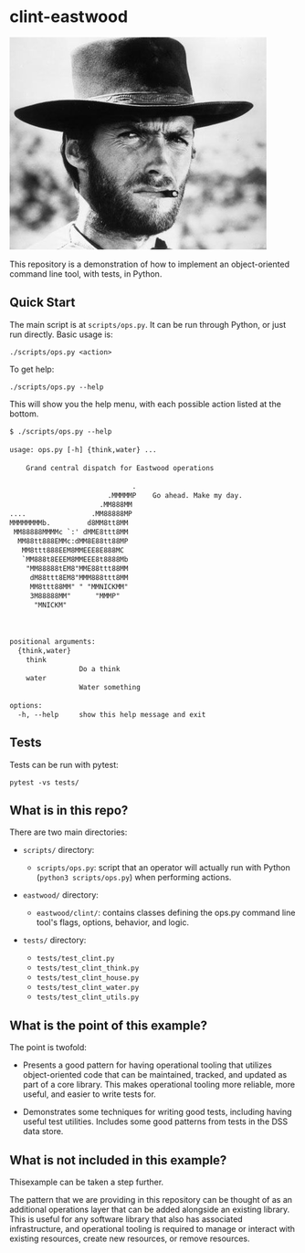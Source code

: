 # clint-eastwood

![Clint Eastwood](img/clint.jpg)

This repository is a demonstration of how to implement an
object-oriented command line tool, with tests, in Python.


## Quick Start

The main script is at `scripts/ops.py`. It can be run through Python,
or just run directly. Basic usage is:

```
./scripts/ops.py <action>
```

To get help:

```
./scripts/ops.py --help 
```

This will show you the help menu, with each possible action listed at the bottom.

```
$ ./scripts/ops.py --help

usage: ops.py [-h] {think,water} ...

    Grand central dispatch for Eastwood operations
   
                              .
                        .MMMMMP    Go ahead. Make my day.
                      .MM888MM
....                .MM88888MP
MMMMMMMMb.         d8MM8tt8MM
 MM88888MMMMc `:' dMME8ttt8MM
  MM88tt888EMMc:dMM8E88tt88MP
   MM8ttt888EEM8MMEEE8E888MC
   `MM888t8EEEM8MMEEE8t8888Mb
    "MM88888tEM8"MME88ttt88MM
     dM88ttt8EM8"MMM888ttt8MM
     MM8ttt88MM" " "MMNICKMM"
     3M88888MM"      "MMMP"
      "MNICKM"
   
    

positional arguments:
  {think,water}
    think        
                 Do a think
    water        
                 Water something

options:
  -h, --help     show this help message and exit
```


## Tests

Tests can be run with pytest:

```
pytest -vs tests/
```


## What is in this repo?

There are two main directories:

* `scripts/` directory:
    * `scripts/ops.py`: script that an
      operator will actually run with Python (`python3 scripts/ops.py`)
      when performing actions.

* `eastwood/` directory:
    * `eastwood/clint/`: contains classes defining the ops.py command line 
      tool's flags, options, behavior, and logic.

* `tests/` directory:
    * `tests/test_clint.py`
    * `tests/test_clint_think.py`
    * `tests/test_clint_house.py`
    * `tests/test_clint_water.py`
    * `tests/test_clint_utils.py`


## What is the point of this example?

The point is twofold:

* Presents a good pattern for having operational tooling that utilizes
  object-oriented code that can be maintained, tracked, and updated
  as part of a core library. This makes operational tooling more reliable,
  more useful, and easier to write tests for.

* Demonstrates some techniques for writing good tests, including
  having useful test utilities. Includes some good patterns from
  tests in the DSS data store.


## What is not included in this example?

Thisexample can be taken a step further.

The pattern that we are providing in this repository can be thought of as
an additional operations layer that can be added alongside an existing
library. This is useful for any software library that also has associated
infrastructure, and operational tooling is required to manage or interact
with existing resources, create new resources, or remove resources.


